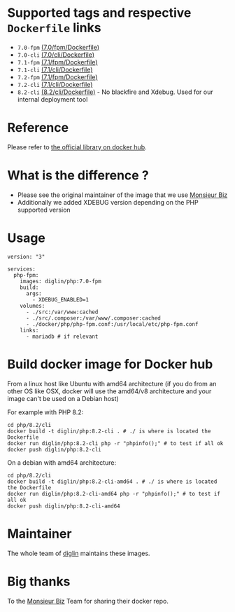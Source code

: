 # Supported tags and respective `Dockerfile` links

* `7.0-fpm` [(7.0/fpm/Dockerfile)](https://github.com/diglin/docker/blob/master/php/7.0/fpm/Dockerfile)
* `7.0-cli` [(7.0/cli/Dockerfile)](https://github.com/diglin/docker/blob/master/php/7.0/cli/Dockerfile)
* `7.1-fpm` [(7.1/fpm/Dockerfile)](https://github.com/diglin/docker/blob/master/php/7.1/fpm/Dockerfile)
* `7.1-cli` [(7.1/cli/Dockerfile)](https://github.com/diglin/docker/blob/master/php/7.1/cli/Dockerfile)
* `7.2-fpm` [(7.1/fpm/Dockerfile)](https://github.com/diglin/docker/blob/master/php/7.2/fpm/Dockerfile)
* `7.2-cli` [(7.1/cli/Dockerfile)](https://github.com/diglin/docker/blob/master/php/7.2/cli/Dockerfile)
* `8.2-cli` [(8.2/cli/Dockerfile)](https://github.com/diglin/docker/blob/master/php/8.2/cli/Dockerfile) - No blackfire and Xdebug. Used for our internal deployment tool

# Reference

Please refer to [the official library on docker hub](https://hub.docker.com/_/php/).

# What is the difference ?

- Please see the original maintainer of the image that we use [Monsieur Biz](https://github.com/monsieurbiz)
- Additionally we added XDEBUG version depending on the PHP supported version

# Usage

```
version: "3"

services:
  php-fpm:
    images: diglin/php:7.0-fpm
    build:
      args:
        - XDEBUG_ENABLED=1
    volumes:
      - ./src:/var/www:cached
      - ./src/.composer:/var/www/.composer:cached
      - ./docker/php/php-fpm.conf:/usr/local/etc/php-fpm.conf
    links: 
      - mariadb # if relevant

``` 

# Build docker image for Docker hub

From a linux host like Ubuntu with amd64 architecture (if you do from an other OS like OSX, docker will use the amd64/v8 architecture and your image can't be used on a Debian host)

For example with PHP 8.2:
```
cd php/8.2/cli
docker build -t diglin/php:8.2-cli . # ./ is where is located the Dockerfile
docker run diglin/php:8.2-cli php -r "phpinfo();" # to test if all ok
docker push diglin/php:8.2-cli
```

On a debian with amd64 architecture:
```
cd php/8.2/cli
docker build -t diglin/php:8.2-cli-amd64 . # ./ is where is located the Dockerfile
docker run diglin/php:8.2-cli-amd64 php -r "phpinfo();" # to test if all ok
docker push diglin/php:8.2-cli-amd64
```

# Maintainer

The whole team of [diglin](https://github.com/diglin) maintains these images.

# Big thanks

To the [Monsieur Biz](https://github.com/monsieurbiz) Team for sharing their docker repo.
